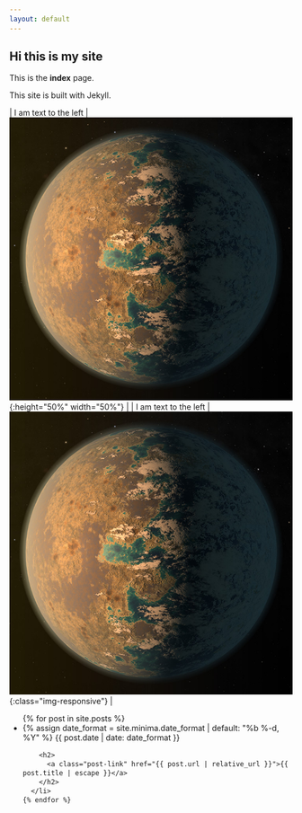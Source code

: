 ```yaml
---
layout: default
---
```


## Hi this is my site

This is the **index** page.

This site is built with Jekyll.

| I am text to the left  | ![trap1d](/assets/trap1d.jpeg){:height="50%" width="50%"} |
| I am text to the left  | ![trap1d](/assets/trap1d.jpeg){:class="img-responsive"} |


  <ul class="post-list">
    {% for post in site.posts %}
      <li>
        {% assign date_format = site.minima.date_format | default: "%b %-d, %Y" %}
        <span class="post-meta">{{ post.date | date: date_format }}</span>

        <h2>
          <a class="post-link" href="{{ post.url | relative_url }}">{{ post.title | escape }}</a>
        </h2>
      </li>
    {% endfor %}
  </ul>
